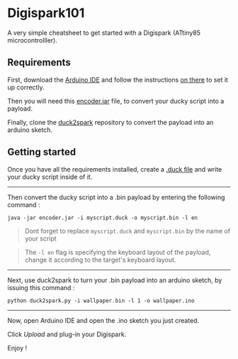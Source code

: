 # Digispark101
A very simple cheatsheet to get started with a Digispark (ATtiny85 microcontrolller).

## Requirements
First, download the [Arduino IDE](https://www.arduino.cc/en/main/software) and follow the instructions [on there](https://digistump.com/wiki/digispark/tutorials/connecting) to set it up correctly.

Then you will need this [encoder.jar](https://github.com/hak5darren/USB-Rubber-Ducky/blob/master/Encoder/encoder.jar) file, to convert your ducky script into a payload.

Finally, clone the [duck2spark](https://github.com/mame82/duck2spark.git) repository to convert the payload into an arduino sketch.

## Getting started

Once you have all the requirements installed, create a [.duck file](wallpaper.duck) and write your ducky script inside of it.

---

Then convert the ducky script into a .bin payload by entering the following command :

`java -jar encoder.jar -i myscript.duck -o myscript.bin -l en`
> Dont forget to replace `myscript.duck` and `myscript.bin` by the name of your script

> The  `-l en` flag is specifying the keyboard layout of the payload, change it according to the target's keyboard layout.

---

Next, use duck2spark to turn your .bin payload into an arduino sketch, by issuing this command : 

`python duck2spark.py -i wallpaper.bin -l 1 -o wallpaper.ino`

---

Now, open Arduino IDE and open the .ino sketch you just created.

Click *Upload* and plug-in your Digispark.

Enjoy !
